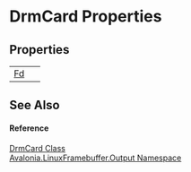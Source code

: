 # DrmCard Properties




## Properties
<table>
<tr>
<td><a href="P_Avalonia_LinuxFramebuffer_Output_DrmCard_Fd">Fd</a></td>
<td> </td>
</tr>
</table>

## See Also


#### Reference
<a href="T_Avalonia_LinuxFramebuffer_Output_DrmCard">DrmCard Class</a>  
<a href="N_Avalonia_LinuxFramebuffer_Output">Avalonia.LinuxFramebuffer.Output Namespace</a>  
